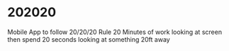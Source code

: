 # 202020
Mobile App to follow 20/20/20 Rule
20 Minutes of work looking at screen
then spend 20 seconds looking at something 20ft away
